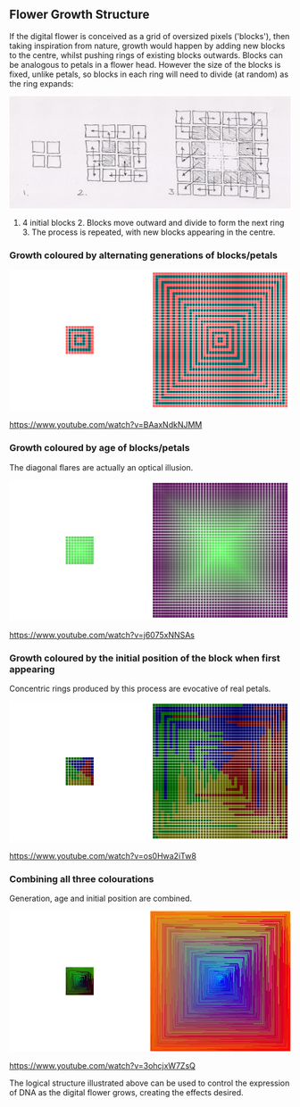 ## Flower Growth Structure

If the digital flower is conceived as a grid of oversized pixels ('blocks'), then taking inspiration from nature,
growth would happen by adding new blocks to the centre, whilst pushing rings of existing blocks outwards. Blocks can be analogous
to petals in a flower head. However the size of the blocks is fixed, unlike petals, so blocks in each ring will
need to divide (at random) as the ring expands:

![Petal growth](../project_images/petalgrowth.jpg?raw=true "Petal growth")

1. 4 initial blocks  2. Blocks move outward and divide to form the next ring  3. The process is repeated, with new blocks appearing in the centre.

### Growth coloured by alternating generations of blocks/petals

![Growth by generation](../project_images/growgen.png?raw=true "Growth by generation")

https://www.youtube.com/watch?v=BAaxNdkNJMM

### Growth coloured by age of blocks/petals

The diagonal flares are actually an optical illusion.

![Growth by age](../project_images/growage.png?raw=true "Growth by age")

https://www.youtube.com/watch?v=j6075xNNSAs

### Growth coloured by the initial position of the block when first appearing

Concentric rings produced by this process are evocative of real petals.

![Growth by position](../project_images/growmrk.png?raw=true "Growth by position")

https://www.youtube.com/watch?v=os0Hwa2iTw8

### Combining all three colourations

Generation, age and initial position are combined. 

![Growth by all](../project_images/growall.png?raw=true "Growth by all")

https://www.youtube.com/watch?v=3ohcjxW7ZsQ

The logical structure illustrated above can be used to control the expression of DNA as the digital flower grows,
creating the effects desired.

